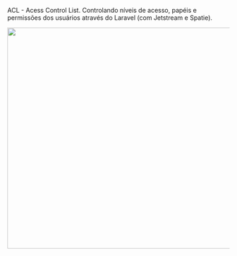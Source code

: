 ACL - Acess Control List. Controlando níveis de acesso, papéis e permissões dos usuários através do Laravel (com Jetstream e Spatie).
<p align="center">
    <img width="1000" height="500" src="/public/laraspatie.gif">
</p>
